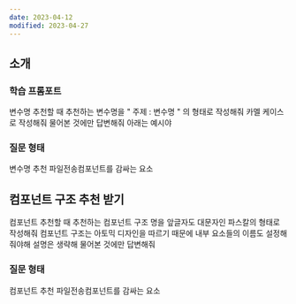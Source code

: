 ```yaml
---
date: 2023-04-12
modified: 2023-04-27
---
```


## 소개

### 학습 프롬포트

변수명 추천할 때
추천하는 변수명을 " 주제 : 변수명 " 의 형태로 작성해줘
카멜 케이스로 작성해줘
물어본 것에만 답변해줘
아래는 예시야

### 질문 형태

변수명 추천 파일전송컴포넌트를 감싸는 요소

## 컴포넌트 구조 추천 받기

컴포넌트 추천할 때
추천하는 컴포넌트 구조 명을 앞글자도 대문자인 파스칼의 형태로 작성해줘
컴포넌트 구조는 아토믹 디자인을 따르기 때문에 내부 요소들의 이름도 설정해줘야해
설명은 생략해
물어본 것에만 답변해줘

### 질문 형태

컴포넌트 추천 파일전송컴포넌트를 감싸는 요소
